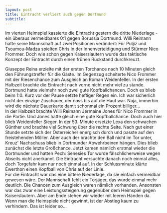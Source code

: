 ```yaml
---
layout: post
title: Eintracht verliert auch gegen Dortmund
subtitle: 
---
```


Im vierten Heimspiel kassierte die Eintracht gestern die dritte Niederlage - ein überaus vermeidbares 0:1 gegen Borussia Dortmund. Willi Reimann hatte seine Mannschaft auf zwei Positionen verändert: Für Puljiz und Tsoumou-Madza spielten Chris in der Innenverteidigung und Stürmer Nico Frommer. Doch wie schon gegen Kaiserslautern wurde das taktische Konzept der Eintracht durch einen frühen Rückstand durchkreuzt.

Giuseppe Reina erzielte mit der ersten Torchance nach 10 Minuten gleich den Führungstreffer für die Gäste. Im Gegenzug scheiterte Nico Frommer mit der Riesenchance zum Ausgleich an Roman Weidenfeller. In der ersten Halbzeit brachte die Eintracht nach vorne nicht mehr viel zu stande. Dortmund hatte vielmehr noch zwei gute Kopfballchancen. Doch es blieb beim 1:0. Kurz vor der Pause setzte heftiger Regen ein. Ich war sicherlich nicht der einzige Zuschauer, der nass bis auf die Haut war. Naja, immerhin wird die nächste Dauerkarte damit schonmal ein Prozent billiger...  
In der Halbzeit brachte Willi Reimann Jermaine Jones für Nico Frommer in die Partie. Und Jones hatte gleich eine gute Kopfballchance. Doch auch hier blieb Weidenfeller Sieger. In der 53. Minute ersetzte Lexa den schwachen Günther und brachte viel Schwung über die rechte Seite. Nach gut einer Stunde setzte sich der Österreicher energisch durch und passte auf den freistehenden Möller. Aber auch der brachte den Ball nicht im Tor unter, Kreuz' Nachschuss blieb in Dortmunder Abwehrbeinen hängen. Dies blieb zunächst die letzte Großchance. Jetzt kamen nämlich erstmal wieder die Dortmunder und hatten Pech: Senesies Tor wurde fälschlicherweise wegen Abseits nicht anerkannt. Die Eintracht versuchte danach noch einmal alles, doch Torgefahr kam nur noch einmal auf. In der Schlussminute klärte Ewerthon einen Kopfball von Chris auf der Linie.  
Für die Eintracht war das eine bittere Niederlage, da sie einfach vermeidbar gewesen wäre. Der Mannschaft fehlt ein Torjäger, das wurde einmal mehr deutlich. Die Chancen zum Ausgleich waren nämlich vorhanden. Ansonsten war das zwar eine Leistungssteigerung gegenüber dem Heimspiel gegen Kaiserslautern. Aber am Ende stehen wir wieder mit leeren Händen da. Wenn man die Heimspiele nicht gewinnt, ist der Abstieg kaum zu verhindern. Das ist leider so...

